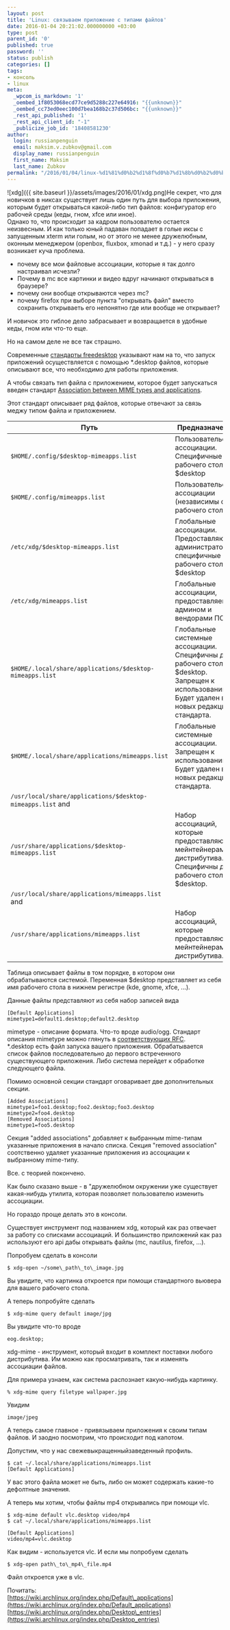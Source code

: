 ```yaml
---
layout: post
title: 'Linux: связываем приложение с типами файлов'
date: 2016-01-04 20:21:02.000000000 +03:00
type: post
parent_id: '0'
published: true
password: ''
status: publish
categories: []
tags:
- консоль
- linux
meta:
  _wpcom_is_markdown: '1'
  _oembed_1f8053068ecd77ce9d5288c227e64916: "{{unknown}}"
  _oembed_cc73ed0eec100d7bea168b2c37d506bc: "{{unknown}}"
  _rest_api_published: '1'
  _rest_api_client_id: "-1"
  _publicize_job_id: '18408581230'
author:
  login: russianpenguin
  email: maksim.v.zubkov@gmail.com
  display_name: russianpenguin
  first_name: Maksim
  last_name: Zubkov
permalink: "/2016/01/04/linux-%d1%81%d0%b2%d1%8f%d0%b7%d1%8b%d0%b2%d0%b0%d0%b5%d0%bc-%d0%bf%d1%80%d0%b8%d0%bb%d0%be%d0%b6%d0%b5%d0%bd%d0%b8%d0%b5-%d1%81-%d1%82%d0%b8%d0%bf%d0%b0%d0%bc%d0%b8-%d1%84%d0%b0%d0%b9%d0%bb%d0%be/"
---
```

![xdg]({{ site.baseurl }}/assets/images/2016/01/xdg.png)Не секрет, что для новичков в никсах существует лишь один путь для выбора приложения, которым будет открываться какой-либо тип файлов: конфигуратор его рабочей среды (кеды, гном, xfce или иное).  
Однако то, что происходит за кадром пользователю остается неизвесным. И как только юный падаван попадает в голые иксы с запущенным xterm или голым, но от этого не менее дружелюбным, оконным менеджером (openbox, fluxbox, xmonad и т.д.) - у него сразу возникает куча проблема.

- почему все мои файловые ассоциации, которые я так долго настраивал исчезли?
- Почему в mc все картинки и видео вдруг начинают открываться в браузере?
- почему они вообще открываются через mc?
- почему firefox при выборе пункта "открывать файл" вместо сохранить открываеть его непонятно где или вообще не открывает?

И новичок это гиблое дело забрасывает и возвращается в удобные кеды, гном или что-то еще.

Но на самом деле не все так страшно.

Современные [стандарты freedesktop](http://standards.freedesktop.org/desktop-entry-spec/latest/) указывают нам на то, что запуск приложений осуществляется с помощью \*.desktop файлов, которые описывают все, что необходимо для работы приложения.

А чтобы связать тип файла с приложением, которое будет запускаться введен стандарт [Association between MIME types and applications](http://standards.freedesktop.org/mime-apps-spec/mime-apps-spec-1.0.html).

Этот стандарт описывает ряд файлов, которые отвечают за связь меджу типом файла и приложением.

| Путь | Предназначение |
| --- | --- |
| `$HOME/.config/$desktop-mimeapps.list` | Пользовательские ассоциации. Специфичные для рабочего стола $desktop |
| `$HOME/.config/mimeapps.list` | Пользовательские ассоциации (независимы от рабочего стола) |
| `/etc/xdg/$desktop-mimeapps.list` | Глобальные ассоциации. Предоставляются администратором. специфичные для рабочего стола $desktop |
| `/etc/xdg/mimeapps.list` | Глобальные ассоциации, предоставляемые админом и вендорами ПО. |
| `$HOME/.local/share/applications/$desktop-mimeapps.list` | Глобальные системные ассоциации. Специфичны для рабочего стола $desktop. Запрещен к использованию. Будет удален в новых редакциях стандарта. |
| `$HOME/.local/share/applications/mimeapps.list` | Глобальные системные ассоциации. Запрещен к использованию. Будет удален в новых редакциях стандарта. |
| `/usr/local/share/applications/$desktop-mimeapps.list` and  
`/usr/share/applications/$desktop-mimeapps.list` | Набор ассоциаций, которые предоставляются мейнтейнерами дистрибутива. Специфичны для рабочего стола $desktop. |
| `/usr/local/share/applications/mimeapps.list` and  
`/usr/share/applications/mimeapps.list` | Набор ассоциаций, которые предоставляются мейнтейнерами дистрибутива. |

Таблица описывает файлы в том порядке, в котором они обрабатываются системой. Переменная $desktop представляет из себя имя рабочего стола в нижнем регистре (kde, gnome, xfce, ...).

Данные файлы представляют из себя набор записей вида

```
[Default Applications]  
mimetype1=default1.desktop;default2.desktop
```

mimetype - описание формата. Что-то вроде audio/ogg. Стандарт описания mimetype можно глянуть в [соответствующих RFC](https://en.wikipedia.org/wiki/MIME).  
\*.desktop есть файл запуска вашего приложения. Обрабатывается список файлов последовательно до первого встреченного существующего приложения. Либо система перейдет к обработке следующего файла.

Помимо основной секции стандарт оговаривает две дополнительных секции.

```
[Added Associations]  
mimetype1=foo1.desktop;foo2.desktop;foo3.desktop  
mimetype2=foo4.desktop  
[Removed Associations]  
mimetype1=foo5.desktop  

```

Секция "added associations" добавляет к выбранным mime-типам указанные приложения в начало списка. Секция "removed association" соотственно удаляет указанные приложения из ассоциации к выбранному mime-типу.

Все. с теорией покончено.

Как было сказано выше - в "дружелюбном окружении уже существует какая-нибудь утилита, которая позволяет пользователю изменить ассоциации.

Но гораздо проще делать это в консоли.

Существует инструмент под названием xdg, который как раз отвечает за работу со списками ассоциаций. И большинство приложений как раз используют его api дабы открывать файлы (mc, nautilus, firefox, ...).

Попробуем сделать в консоли

```
$ xdg-open ~/some\_path\_to\_image.jpg
```

Вы увидите, что картинка откроется при помощи стандартного вьювера для вашего рабочего стола.

А теперь попробуйте сделать

```
$ xdg-mime query default image/jpg
```

Вы увидите что-то вроде

```
eog.desktop;
```

xdg-mime - инструмент, который входит в комплект поставки любого дистрибутива. Им можно как просматривать, так и изменять ассоциации файлов.

Для примера узнаем, как система распознает какую-нибудь картинку.

```
% xdg-mime query filetype wallpaper.jpg
```

Увидим

```
image/jpeg
```

А теперь самое главное - привязываем приложения к своим типам файлов. И заодно посмотрим, что происходит под капотом.

Допустим, что у нас свежевыкращенныйзаведенный профиль.

```
$ cat ~/.local/share/applications/mimeapps.list  
[Default Applications]  

```

У вас этого файла может не быть, либо он может содержать какие-то дефолтные значения.

А теперь мы хотим, чтобы файлы mp4 открывались при помощи vlc.

```
$ xdg-mime default vlc.desktop video/mp4  
$ cat ~/.local/share/applications/mimeapps.list

[Default Applications]  
video/mp4=vlc.desktop
```

Как видим - используется vlc. И если мы попробуем сделать

```
$ xdg-open path\_to\_mp4\_file.mp4
```

Файл откроется уже в vlc.

Почитать:  
[https://wiki.archlinux.org/index.php/Default\_applications](https://wiki.archlinux.org/index.php/Default_applications)  
[https://wiki.archlinux.org/index.php/Desktop\_entries](https://wiki.archlinux.org/index.php/Desktop_entries)

